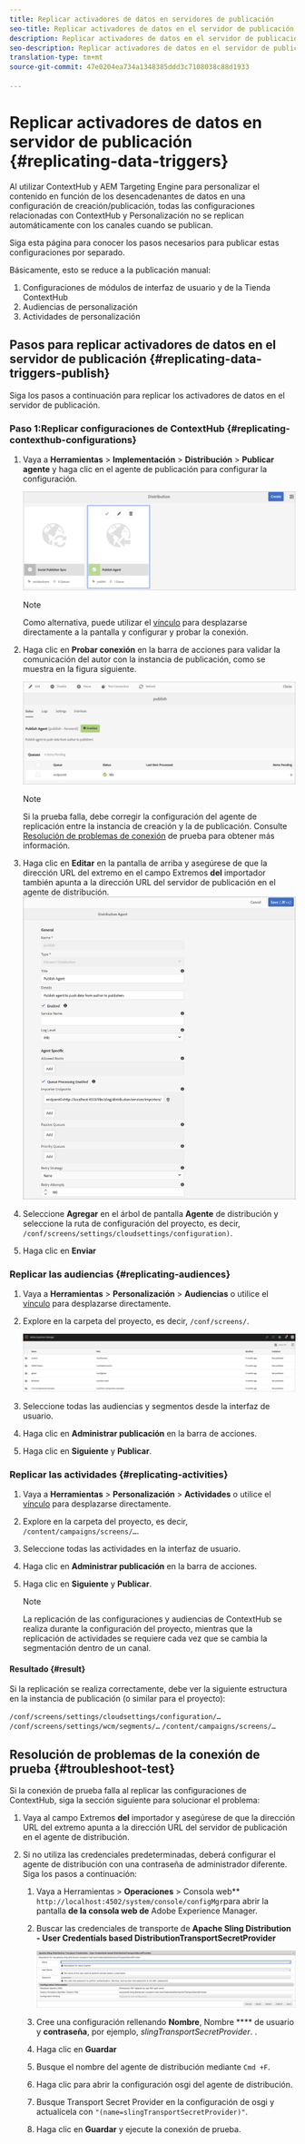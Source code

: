 ```yaml
---
title: Replicar activadores de datos en servidores de publicación
seo-title: Replicar activadores de datos en el servidor de publicación
description: Replicar activadores de datos en el servidor de publicación.
seo-description: Replicar activadores de datos en el servidor de publicación.
translation-type: tm+mt
source-git-commit: 47e0204ea734a1348385ddd3c7108038c88d1933

---
```



# Replicar activadores de datos en servidor de publicación {#replicating-data-triggers}

Al utilizar ContextHub y AEM Targeting Engine para personalizar el contenido en función de los desencadenantes de datos en una configuración de creación/publicación, todas las configuraciones relacionadas con ContextHub y Personalización no se replican automáticamente con los canales cuando se publican.

Siga esta página para conocer los pasos necesarios para publicar estas configuraciones por separado.

Básicamente, esto se reduce a la publicación manual:

1. Configuraciones de módulos de interfaz de usuario y de la Tienda ContextHub
1. Audiencias de personalización
1. Actividades de personalización

## Pasos para replicar activadores de datos en el servidor de publicación {#replicating-data-triggers-publish}

Siga los pasos a continuación para replicar los activadores de datos en el servidor de publicación.

### Paso 1:Replicar configuraciones de ContextHub {#replicating-contexthub-configurations}

1. Vaya a **Herramientas** > **Implementación** > **Distribución** > **Publicar agente** y haga clic en el agente de publicación para configurar la configuración.

   ![image1](/help/user-guide/assets/replicating-triggers/replicating-triggers1.png)

   >[!Note]
   >Como alternativa, puede utilizar el [vínculo](http://localhost:4502/libs/granite/distribution/content/distribution-agent.html?agentName=publish) para desplazarse directamente a la pantalla y configurar y probar la conexión.

1. Haga clic en **Probar conexión** en la barra de acciones para validar la comunicación del autor con la instancia de publicación, como se muestra en la figura siguiente.

   ![image1](/help/user-guide/assets/replicating-triggers/replicating-triggers2.png)

   >[!Note]
   >Si la prueba falla, debe corregir la configuración del agente de replicación entre la instancia de creación y la de publicación. Consulte [Resolución de problemas de conexión](/help/user-guide/replicating-data-triggers.md#troubleshoot-test) de prueba para obtener más información.

1. Haga clic en **Editar** en la pantalla de arriba y asegúrese de que la dirección URL del extremo en el campo Extremos **del** importador también apunta a la dirección URL del servidor de publicación en el agente de distribución.
   ![image1](/help/user-guide/assets/replicating-triggers/replicating-triggers3.png)

1. Seleccione **Agregar** en el árbol de pantalla **Agente** de distribución y seleccione la ruta de configuración del proyecto, es decir, `/conf/screens/settings/cloudsettings/configuration)`.

1. Haga clic en **Enviar**

### Replicar las audiencias {#replicating-audiences}

1. Vaya a **Herramientas** > **Personalización** > **Audiencias** o utilice el [vínculo](http://localhost:4502/libs/cq/personalization/touch-ui/content/v2/audiences.html) para desplazarse directamente.

1. Explore en la carpeta del proyecto, es decir, `/conf/screens/`.

   ![image1](/help/user-guide/assets/replicating-triggers/replicating-triggers5.png)

1. Seleccione todas las audiencias y segmentos desde la interfaz de usuario.

1. Haga clic en **Administrar publicación** en la barra de acciones.

1. Haga clic en **Siguiente** y **Publicar**.

### Replicar las actividades {#replicating-activities}

1. Vaya a **Herramientas** > **Personalización** > **Actividades** o utilice el [vínculo](http://localhost:4502/libs/cq/personalization/touch-ui/content/v2/activities.html) para desplazarse directamente.

1. Explore en la carpeta del proyecto, es decir, `/content/campaigns/screens/…`.

1. Seleccione todas las actividades en la interfaz de usuario.

1. Haga clic en **Administrar publicación** en la barra de acciones.

1. Haga clic en **Siguiente** y **Publicar**.

   > [!Note]
   >La replicación de las configuraciones y audiencias de ContextHub se realiza durante la configuración del proyecto, mientras que la replicación de actividades se requiere cada vez que se cambia la segmentación dentro de un canal.

#### Resultado {#result}

Si la replicación se realiza correctamente, debe ver la siguiente estructura en la instancia de publicación (o similar para el proyecto):

`/conf/screens/settings/cloudsettings/configuration/…`
`/conf/screens/settings/wcm/segments/…`
`/content/campaigns/screens/…`

## Resolución de problemas de la conexión de prueba {#troubleshoot-test}

Si la conexión de prueba falla al replicar las configuraciones de ContextHub, siga la sección siguiente para solucionar el problema:

1. Vaya al campo Extremos **del** importador y asegúrese de que la dirección URL del extremo apunta a la dirección URL del servidor de publicación en el agente de distribución.

1. Si no utiliza las credenciales predeterminadas, deberá configurar el agente de distribución con una contraseña de administrador diferente.
Siga los pasos a continuación:

   1. Vaya a Herramientas > **Operaciones** > Consola web** `http://localhost:4502/system/console/configMgr`para abrir la pantalla **de la consola web de** Adobe Experience Manager.

   1. Buscar las credenciales de transporte de **Apache Sling Distribution - User Credentials based DistributionTransportSecretProvider**

      ![image1](/help/user-guide/assets/replicating-triggers/replicating-triggers6.png)

   1. Cree una configuración rellenando **Nombre**, Nombre **** de usuario y **contraseña**, por ejemplo, *slingTransportSecretProvider*. .
   1. Haga clic en **Guardar**

   1. Busque el nombre del agente de distribución mediante `Cmd +F`.

   1. Haga clic para abrir la configuración osgi del agente de distribución.

   1. Busque Transport Secret Provider en la configuración de osgi y actualícela con `"(name=slingTransportSecretProvider)"`.

   1. Haga clic en **Guardar** y ejecute la conexión de prueba.

